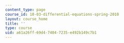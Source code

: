 ```yaml
---
content_type: page
course_id: 18-03-differential-equations-spring-2010
layout: course_home
title: ''
type: course
uid: a61a26ff-69d4-7404-7235-e492b149c7b1
---
```


